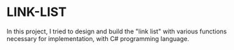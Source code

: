 # LINK-LIST
In this project, I tried to design and build the "link list" with various functions necessary for implementation, with C# programming language.
